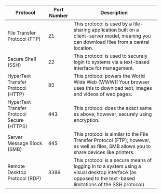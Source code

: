 | Protocol  | Port Number | Description |
| ------------- | ------------- | ------------- |
| File Transfer Protocol (FTP)  | 21  | This protocol is used by a file-sharing application built on a client-server model, meaning you can download files from a central location.  |
| Secure Shell (SSH)  | 22  | This protocol is used to securely login to systems via a text-based interface for management.  |
| HyperText Transfer Protocol (HTTP)  | 80  | This protocol powers the World Wide Web (WWW)! Your browser uses this to download text, images and videos of web pages.  |
| HyperText Transfer Protocol Secure (HTTPS)  | 443  | This protocol does the exact same as above; however, securely using encryption.  |
| Server Message Block (SMB)  | 445  | This protocol is similar to the File Transfer Protocol (FTP); however, as well as files, SMB allows you to share devices like printers.  |
| Remote Desktop Protocol (RDP)  | 3389  | This protocol is a secure means of logging in to a system using a visual desktop interface (as opposed to the text-based limitations of the SSH protocol).  |
